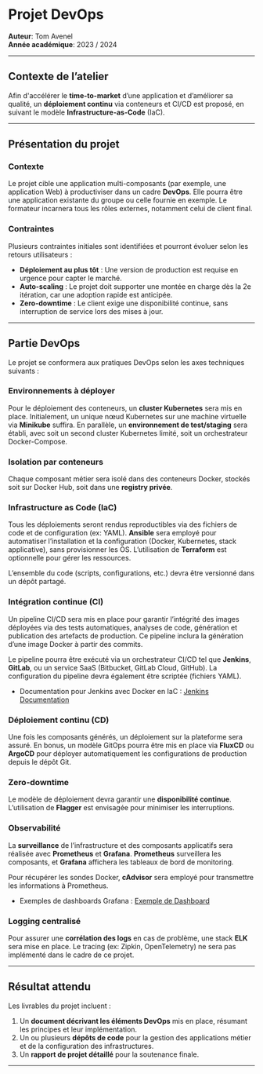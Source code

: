 # Projet DevOps  
**Auteur**: Tom Avenel  
**Année académique**: 2023 / 2024  

---

## Contexte de l’atelier  

Afin d'accélérer le **time-to-market** d’une application et d’améliorer sa qualité, un **déploiement continu** via conteneurs et CI/CD est proposé, en suivant le modèle **Infrastructure-as-Code** (IaC).

---

## Présentation du projet  

### Contexte
Le projet cible une application multi-composants (par exemple, une application Web) à productiviser dans un cadre **DevOps**. Elle pourra être une application existante du groupe ou celle fournie en exemple. Le formateur incarnera tous les rôles externes, notamment celui de client final.

### Contraintes  
Plusieurs contraintes initiales sont identifiées et pourront évoluer selon les retours utilisateurs :

- **Déploiement au plus tôt** : Une version de production est requise en urgence pour capter le marché.
- **Auto-scaling** : Le projet doit supporter une montée en charge dès la 2e itération, car une adoption rapide est anticipée.
- **Zero-downtime** : Le client exige une disponibilité continue, sans interruption de service lors des mises à jour.

---

## Partie DevOps

Le projet se conformera aux pratiques DevOps selon les axes techniques suivants :

### Environnements à déployer  
Pour le déploiement des conteneurs, un **cluster Kubernetes** sera mis en place. Initialement, un unique nœud Kubernetes sur une machine virtuelle via **Minikube** suffira. En parallèle, un **environnement de test/staging** sera établi, avec soit un second cluster Kubernetes limité, soit un orchestrateur Docker-Compose.

### Isolation par conteneurs  
Chaque composant métier sera isolé dans des conteneurs Docker, stockés soit sur Docker Hub, soit dans une **registry privée**.

### Infrastructure as Code (IaC)  
Tous les déploiements seront rendus reproductibles via des fichiers de code et de configuration (ex: YAML). **Ansible** sera employé pour automatiser l’installation et la configuration (Docker, Kubernetes, stack applicative), sans provisionner les OS. L’utilisation de **Terraform** est optionnelle pour gérer les ressources.

L’ensemble du code (scripts, configurations, etc.) devra être versionné dans un dépôt partagé.

### Intégration continue (CI)  
Un pipeline CI/CD sera mis en place pour garantir l’intégrité des images déployées via des tests automatiques, analyses de code, génération et publication des artefacts de production. Ce pipeline inclura la génération d’une image Docker à partir des commits.

Le pipeline pourra être exécuté via un orchestrateur CI/CD tel que **Jenkins**, **GitLab**, ou un service SaaS (Bitbucket, GitLab Cloud, GitHub). La configuration du pipeline devra également être scriptée (fichiers YAML).

- Documentation pour Jenkins avec Docker en IaC : [Jenkins Documentation](https://www.jenkins.io/doc/book/pipeline/docker/)

### Déploiement continu (CD)  
Une fois les composants générés, un déploiement sur la plateforme sera assuré. En bonus, un modèle GitOps pourra être mis en place via **FluxCD** ou **ArgoCD** pour déployer automatiquement les configurations de production depuis le dépôt Git.

### Zero-downtime  
Le modèle de déploiement devra garantir une **disponibilité continue**. L’utilisation de **Flagger** est envisagée pour minimiser les interruptions.

### Observabilité  
La **surveillance** de l’infrastructure et des composants applicatifs sera réalisée avec **Prometheus** et **Grafana**. **Prometheus** surveillera les composants, et **Grafana** affichera les tableaux de bord de monitoring.

Pour récupérer les sondes Docker, **cAdvisor** sera employé pour transmettre les informations à Prometheus.  
- Exemples de dashboards Grafana : [Exemple de Dashboard](https://grafana.com/grafana/dashboards/179-docker-prometheus-monitoring/)

### Logging centralisé  
Pour assurer une **corrélation des logs** en cas de problème, une stack **ELK** sera mise en place. Le tracing (ex: Zipkin, OpenTelemetry) ne sera pas implémenté dans le cadre de ce projet.

---

## Résultat attendu  
Les livrables du projet incluent :

1. Un **document décrivant les éléments DevOps** mis en place, résumant les principes et leur implémentation.
2. Un ou plusieurs **dépôts de code** pour la gestion des applications métier et de la configuration des infrastructures.
3. Un **rapport de projet détaillé** pour la soutenance finale.

---
